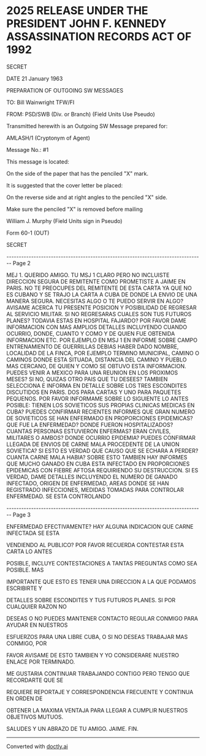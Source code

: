 # 2025 RELEASE UNDER THE PRESIDENT JOHN F. KENNEDY ASSASSINATION RECORDS ACT OF 1992

SECRET

DATE 21 January 1963

PREPARATION OF OUTGOING SW MESSAGES

TO: Bill Wainwright TFW/FI

FROM: PSD/SWB (Div. or Branch)
(Field Units Use Pseudo)

Transmitted herewith is an Outgoing SW Message prepared for:

AMLASH/1
(Cryptonym of Agent)

Message No.: #1

This message is located:

On the side of the paper that has the penciled "X" mark.

It is suggested that the cover letter be placed:

On the reverse side and at right angles to the penciled "X" side.

Make sure the penciled "X" is removed before mailing

William J. Murphy
(Field Units sign in Pseudo)

Form 60-1 (OUT)

SECRET


-------------------------------------------------------------------------------- Page 2

MEJ 1. QUERIDO AMIGO. TU MSJ 1 CLARO PERO NO INCLUISTE DIRECCION SEGURA DE
REMITENTE COMO PROMETISTE A JAIME EN PARIS. NO TE PREOCUPES DEL REMITENTE
DE ESTA CARTA YA QUE NO ES CUBANO Y SE TRAJO LA CARTA A CUBA DE DONDE LA
ENVIO DE UNA MANERA SEGURA. NECESITAS ALGO O TE PUEDO SERVIR EN ALGO?
AVISAME ACERCA TU PRESENTE POSICION Y POSIBILIDAD DE REGRESAR AL SERVICIO
MILITAR. SI NO REGRESARAS CUALES SON TUS FUTUROS PLANES? TODAVIA ESTAS EN
HOSPITAL FAJARDO? POR FAVOR DAME INFORMACION CON MAS AMPLIOS DETALLES
INCLUYENDO CUANDO OCURRIO, DONDE, CUANTO Y COMO Y DE QUIEN FUE OBTENIDA
INFORMACION ETC. POR EJEMPLO EN MSJ 1 EN INFORME SOBRE CAMPO ENTRENAMIENTO
DE GUERRILLAS DEBIAS HABER DADO NOMBRE, LOCALIDAD DE LA FINCA, POR EJEMPLO
TERMINO MUNICIPAL, CAMINO O CAMINOS DONDE ESTA SITUADA, DISTANCIA DEL
CAMINO Y PUEBLO MAS CERCANO, DE QUIEN Y COMO SE OBTUVO ESTA INFORMACION.
PUEDES VENIR A MEXICO PARA UNA REUNION EN LOS PROXIMOS MESES? SI NO,
QUIZAS OTRO PAIS QUE TU DESEES? TAMBIEN SELECCIONA E INFORMA EN DETALLE
SOBRE LOS TRES ESCONDITES DISCUTIDOS EN PARIS. DOS PARA CARTAS Y UNO PARA
PAQUETES PEQUENOS. POR FAVOR INFORMAME SOBRE LO SIGUIENTE LO ANTES POSIBLE:
TIENEN LOS SOVIETICOS SUS PROPIAS CLINICAS MEDICAS EN CUBA? PUEDES CONFIRMAR
RECIENTES INFORMES QUE GRAN NUMERO DE SOVIETICOS SE HAN ENFERMADO EN
PROPORCIONES EPIDEMICAS? QUE FUE LA ENFERMEDAD? DONDE FUERON HOSPITALIZADOS?
CUANTAS PERSONAS ESTUVIERON ENFERMAS? ERAN CIVILES, MILITARES O AMBOS?
DONDE OCURRIO EPIDEMIA? PUEDES CONFIRMAR LLEGADA DE ENVIOS DE CARNE MALA
PROCEDENTE DE LA UNION SOVIETICA? SI ESTO ES VERDAD QUE CAUSO QUE SE ECHARA
A PERDER? CUANTA CARNE MALA HABIA? SOBRE ESTO TAMBIEN HAY INFORMES QUE MUCHO
GANADO EN CUBA ESTA INFECTADO EN PROPORCIONES EPIDEMICAS CON FIEBRE AFTOSA
REQUIRIENDO SU DESTRUCCION. SI ES VERDAD, DAME DETALLES INCLUYENDO EL NUMERO
DE GANADO INFECTADO, ORIGEN DE ENFERMEDAD, AREAS DONDE SE HAN REGISTRADO
INFECCIONES, MEDIDAS TOMADAS PARA CONTROLAR ENFERMEDAD. SE ESTA CONTROLANDO


-------------------------------------------------------------------------------- Page 3

ENFERMEDAD EFECTIVAMENTE? HAY ALGUNA INDICACION QUE CARNE INFECTADA SE ESTA

VENDIENDO AL PUBLICO? POR FAVOR RECUERDA CONTESTAR ESTA CARTA LO ANTES

POSIBLE, INCLUYE CONTESTACIONES A TANTAS PREGUNTAS COMO SEA POSIBLE. MAS

IMPORTANTE QUE ESTO ES TENER UNA DIRECCION A LA QUE PODAMOS ESCRIBIRTE Y

DETALLES SOBRE ESCONDITES Y TUS FUTUROS PLANES. SI POR CUALQUIER RAZON NO

DESEAS O NO PUEDES MANTENER CONTACTO REGULAR CONMIGO PARA AYUDAR EN NUESTROS

ESFUERZOS PARA UNA LIBRE CUBA, O SI NO DESEAS TRABAJAR MAS CONMIGO, POR

FAVOR AVISAME DE ESTO TAMBIEN Y YO CONSIDERARE NUESTRO ENLACE POR TERMINADO.

ME GUSTARIA CONTINUAR TRABAJANDO CONTIGO PERO TENGO QUE RECORDARTE QUE SE

REQUIERE REPORTAJE Y CORRESPONDENCIA FRECUENTE Y CONTINUA EN ORDEN DE

OBTENER LA MAXIMA VENTAJA PARA LLEGAR A CUMPLIR NUESTROS OBJETIVOS MUTUOS.

SALUDES Y UN ABRAZO DE TU AMIGO. JAIME. FIN.


---
Converted with [doctly.ai](https://doctly.ai)